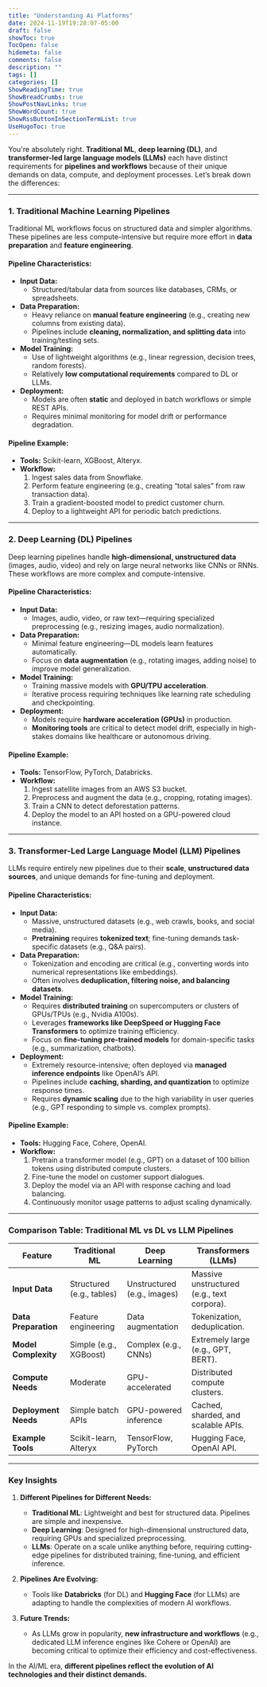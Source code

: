 ```yaml
---
title: "Understanding Ai Platforms"
date: 2024-11-19T19:28:07-05:00
draft: false
showToc: true
TocOpen: false
hidemeta: false
comments: false
description: ""
tags: []
categories: []
ShowReadingTime: true
ShowBreadCrumbs: true
ShowPostNavLinks: true
ShowWordCount: true
ShowRssButtonInSectionTermList: true
UseHugoToc: true
---
```

You're absolutely right. **Traditional ML**, **deep learning (DL)**, and **transformer-led large language models (LLMs)** each have distinct requirements for **pipelines and workflows** because of their unique demands on data, compute, and deployment processes. Let’s break down the differences:

---

### **1. Traditional Machine Learning Pipelines**
Traditional ML workflows focus on structured data and simpler algorithms. These pipelines are less compute-intensive but require more effort in **data preparation** and **feature engineering**.

#### **Pipeline Characteristics:**
- **Input Data:**  
   - Structured/tabular data from sources like databases, CRMs, or spreadsheets.
- **Data Preparation:**  
   - Heavy reliance on **manual feature engineering** (e.g., creating new columns from existing data).
   - Pipelines include **cleaning, normalization, and splitting data** into training/testing sets.
- **Model Training:**  
   - Use of lightweight algorithms (e.g., linear regression, decision trees, random forests).  
   - Relatively **low computational requirements** compared to DL or LLMs.
- **Deployment:**  
   - Models are often **static** and deployed in batch workflows or simple REST APIs.  
   - Requires minimal monitoring for model drift or performance degradation.

#### **Pipeline Example:**
- **Tools:** Scikit-learn, XGBoost, Alteryx.
- **Workflow:**  
   1. Ingest sales data from Snowflake.  
   2. Perform feature engineering (e.g., creating “total sales” from raw transaction data).  
   3. Train a gradient-boosted model to predict customer churn.  
   4. Deploy to a lightweight API for periodic batch predictions.

---

### **2. Deep Learning (DL) Pipelines**
Deep learning pipelines handle **high-dimensional, unstructured data** (images, audio, video) and rely on large neural networks like CNNs or RNNs. These workflows are more complex and compute-intensive.

#### **Pipeline Characteristics:**
- **Input Data:**  
   - Images, audio, video, or raw text—requiring specialized preprocessing (e.g., resizing images, audio normalization).
- **Data Preparation:**  
   - Minimal feature engineering—DL models learn features automatically.  
   - Focus on **data augmentation** (e.g., rotating images, adding noise) to improve model generalization.
- **Model Training:**  
   - Training massive models with **GPU/TPU acceleration**.  
   - Iterative process requiring techniques like learning rate scheduling and checkpointing.
- **Deployment:**  
   - Models require **hardware acceleration (GPUs)** in production.  
   - **Monitoring tools** are critical to detect model drift, especially in high-stakes domains like healthcare or autonomous driving.

#### **Pipeline Example:**
- **Tools:** TensorFlow, PyTorch, Databricks.  
- **Workflow:**  
   1. Ingest satellite images from an AWS S3 bucket.  
   2. Preprocess and augment the data (e.g., cropping, rotating images).  
   3. Train a CNN to detect deforestation patterns.  
   4. Deploy the model to an API hosted on a GPU-powered cloud instance.

---

### **3. Transformer-Led Large Language Model (LLM) Pipelines**
LLMs require entirely new pipelines due to their **scale**, **unstructured data sources**, and unique demands for fine-tuning and deployment.

#### **Pipeline Characteristics:**
- **Input Data:**  
   - Massive, unstructured datasets (e.g., web crawls, books, and social media).  
   - **Pretraining** requires **tokenized text**; fine-tuning demands task-specific datasets (e.g., Q&A pairs).
- **Data Preparation:**  
   - Tokenization and encoding are critical (e.g., converting words into numerical representations like embeddings).  
   - Often involves **deduplication, filtering noise, and balancing datasets**.
- **Model Training:**  
   - Requires **distributed training** on supercomputers or clusters of GPUs/TPUs (e.g., Nvidia A100s).  
   - Leverages **frameworks like DeepSpeed or Hugging Face Transformers** to optimize training efficiency.  
   - Focus on **fine-tuning pre-trained models** for domain-specific tasks (e.g., summarization, chatbots).
- **Deployment:**  
   - Extremely resource-intensive; often deployed via **managed inference endpoints** like OpenAI’s API.  
   - Pipelines include **caching, sharding, and quantization** to optimize response times.  
   - Requires **dynamic scaling** due to the high variability in user queries (e.g., GPT responding to simple vs. complex prompts).

#### **Pipeline Example:**
- **Tools:** Hugging Face, Cohere, OpenAI.  
- **Workflow:**  
   1. Pretrain a transformer model (e.g., GPT) on a dataset of 100 billion tokens using distributed compute clusters.  
   2. Fine-tune the model on customer support dialogues.  
   3. Deploy the model via an API with response caching and load balancing.  
   4. Continuously monitor usage patterns to adjust scaling dynamically.

---

### **Comparison Table: Traditional ML vs DL vs LLM Pipelines**

| Feature                 | **Traditional ML**             | **Deep Learning**                | **Transformers (LLMs)**          |
|-------------------------|--------------------------------|----------------------------------|----------------------------------|
| **Input Data**          | Structured (e.g., tables)     | Unstructured (e.g., images)     | Massive unstructured (e.g., text corpora). |
| **Data Preparation**    | Feature engineering           | Data augmentation               | Tokenization, deduplication.    |
| **Model Complexity**    | Simple (e.g., XGBoost)        | Complex (e.g., CNNs)            | Extremely large (e.g., GPT, BERT). |
| **Compute Needs**       | Moderate                     | GPU-accelerated                 | Distributed compute clusters.   |
| **Deployment Needs**    | Simple batch APIs            | GPU-powered inference           | Cached, sharded, and scalable APIs. |
| **Example Tools**       | Scikit-learn, Alteryx         | TensorFlow, PyTorch             | Hugging Face, OpenAI API.       |

---

### **Key Insights**
1. **Different Pipelines for Different Needs:**
   - **Traditional ML**: Lightweight and best for structured data. Pipelines are simple and inexpensive.  
   - **Deep Learning**: Designed for high-dimensional unstructured data, requiring GPUs and specialized preprocessing.  
   - **LLMs**: Operate on a scale unlike anything before, requiring cutting-edge pipelines for distributed training, fine-tuning, and efficient inference.

2. **Pipelines Are Evolving:**
   - Tools like **Databricks** (for DL) and **Hugging Face** (for LLMs) are adapting to handle the complexities of modern AI workflows.

3. **Future Trends:**
   - As LLMs grow in popularity, **new infrastructure and workflows** (e.g., dedicated LLM inference engines like Cohere or OpenAI) are becoming critical to optimize their efficiency and cost-effectiveness.

In the AI/ML era, **different pipelines reflect the evolution of AI technologies and their distinct demands.**

